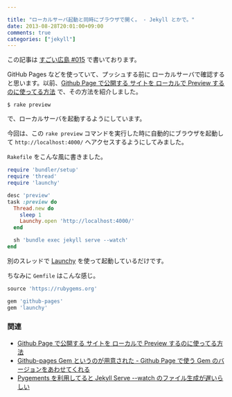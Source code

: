```yaml
---

title: "ローカルサーバ起動と同時にブラウザで開く。 - Jekyll とかで。"
date: 2013-08-28T20:01:00+09:00
comments: true
categories: ["jekyll"]
---
```



この記事は [すごい広島 #015](http://great-h.github.io/events/event-015.html) で書いております。

GitHub Pages などを使っていて、プッシュする前に ローカルサーバで確認すると思います。以前、[Github Page で公開する サイトを ローカルで Preview するのに使ってる方法](/blog/2013/05/29/jekyll-preview/) で、その方法を紹介しました。

```
$ rake preview
```

で、ローカルサーバを起動するようにしています。

今回は、この `rake preview` コマンドを実行した時に自動的にブラウザを起動して `http://localhost:4000/` へアクセスするようにしてみました。

`Rakefile` をこんな風に書きました。

```ruby
require 'bundler/setup'
require 'thread'
require 'launchy'

desc 'preview'
task :preview do
  Thread.new do
    sleep 1
    Launchy.open 'http://localhost:4000/'
  end

  sh 'bundle exec jekyll serve --watch'
end
```

別のスレッドで [Launchy](https://github.com/copiousfreetime/launchy) を使って起動しているだけです。

ちなみに `Gemfile` はこんな感じ。

```ruby
source 'https://rubygems.org'

gem 'github-pages'
gem 'launchy'
```

### 関連

* [Github Page で公開する サイトを ローカルで Preview するのに使ってる方法](/blog/2013/05/29/jekyll-preview/)
* [Github-pages Gem というのが用意された - Github Page で使う Gem のバージョンをあわせてくれる](/blog/2013/08/13/github-pages-gem/)
* [Pygements を利用してると Jekyll Serve --watch のファイル生成が遅いらしい](/blog/2013/08/30/jekyll-watch-very-slow/)
